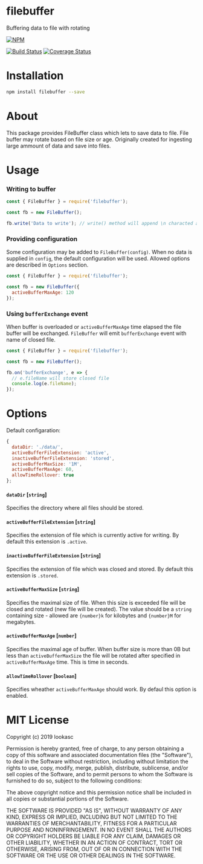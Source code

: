 # filebuffer
Buffering data to file with rotating

[![NPM][npm-icon]][npm-url]

[![Build Status](https://travis-ci.org/lookasc/filebuffer.svg?branch=master)](https://travis-ci.org/lookasc/filebuffer)
[![Coverage Status](https://coveralls.io/repos/github/lookasc/filebuffer/badge.svg?branch=master)](https://coveralls.io/github/lookasc/filebuffer?branch=master)

[npm-icon]: https://nodei.co/npm/filebuffer.svg?downloads=true
[npm-url]: https://www.npmjs.com/package/filebuffer


# Installation
```sh 
npm install filebuffer --save 
```

# About

This package provides FileBuffer class which lets to save data to file. File buffer may rotate based on file size or age. Originally created for ingesting large ammount of data and save into files.

# Usage
### Writing to buffer

```js
const { FileBuffer } = require('filebuffer');

const fb = new FileBuffer();

fb.write('Data to write'); // write() method will append \n characted at the end
```

### Providing configuration
Some configuration may be added to `FileBuffer(config)`. When no data is supplied in `config`, the default configuration will be used. Allowed options are described in `Options` section.

```js
const { FileBuffer } = require('filebuffer');

const fb = new FileBuffer({
  activeBufferMaxAge: 120
});
```

### Using `bufferExchange` event
When buffer is overloaded or `activeBufferMaxAge` time elapsed the file buffer will be exchanged. `FileBuffer` will emit `bufferExchange` event with name of closed file.

```js
const { FileBuffer } = require('filebuffer');

const fb = new FileBuffer();

fb.on('bufferExchange', e => {
  // e.fileName will store closed file
  console.log(e.fileName);
});
```

# Options
Default configaration:
```js
{
  dataDir: './data/',
  activeBufferFileExtension: 'active',
  inactiveBufferFileExtension: 'stored',
  activeBufferMaxSize: '1M',
  activeBufferMaxAge: 60,
  allowTimeRollover: true
};
````

#### `dataDir` [`string`]
Specifies the directory where all files should be stored.
#### `activeBufferFileExtension` [`string`]
Specifies the extension of file which is currently active for writing. By default this extension is `.active`.
#### `inactiveBufferFileExtension` [`string`]
Specifies the extension of file which was closed and stored. By default this extension is `.stored`.
#### `activeBufferMaxSize` [`string`]
Specifies the maximal size of file. When this size is exceeded file will be closed and rotated (new file will be created). The value should be a `string` containing size - allowed are `{number}k` for kilobytes and `{number}M` for megabytes.
#### `activeBufferMaxAge` [`number`]
Specifies the maximal age of buffer. When buffer size is more than 0B but less than `activeBufferMaxSize` the file will be rotated after specified in `activeBufferMaxAge` time. This is time in seconds.
#### `allowTimeRollover` [`boolean`]
Specifies wheather `activeBufferMaxAge` should work. By defaul this option is enabled.

# MIT License

Copyright (c) 2019 lookasc

Permission is hereby granted, free of charge, to any person obtaining a copy
of this software and associated documentation files (the "Software"), to deal
in the Software without restriction, including without limitation the rights
to use, copy, modify, merge, publish, distribute, sublicense, and/or sell
copies of the Software, and to permit persons to whom the Software is
furnished to do so, subject to the following conditions:

The above copyright notice and this permission notice shall be included in all
copies or substantial portions of the Software.

THE SOFTWARE IS PROVIDED "AS IS", WITHOUT WARRANTY OF ANY KIND, EXPRESS OR
IMPLIED, INCLUDING BUT NOT LIMITED TO THE WARRANTIES OF MERCHANTABILITY,
FITNESS FOR A PARTICULAR PURPOSE AND NONINFRINGEMENT. IN NO EVENT SHALL THE
AUTHORS OR COPYRIGHT HOLDERS BE LIABLE FOR ANY CLAIM, DAMAGES OR OTHER
LIABILITY, WHETHER IN AN ACTION OF CONTRACT, TORT OR OTHERWISE, ARISING FROM,
OUT OF OR IN CONNECTION WITH THE SOFTWARE OR THE USE OR OTHER DEALINGS IN THE
SOFTWARE.
